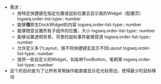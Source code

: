 - 需求：
	- 按特定快捷键在指定位置或鼠标位置去显示我的Widget（配置页）
	  logseq.order-list-type:: number
	- 能够**借**原生DockWidget的内容
	  logseq.order-list-type:: number
	- 能够随意设置所有子组件的位置，大小
	  logseq.order-list-type:: number
	- 能够设置透明背景，背景的鼠标事件能够穿透
	  logseq.order-list-type:: number
	- 允许定义多个Layout，按不同快捷键去显示不同Layout
	  logseq.order-list-type:: number
	- 提供一些自定义的Widget，如各种ToolButton，笔刷等
	  logseq.order-list-type:: number
- 这个的目的是为了让所有常用操作能直接显示在光标旁边，使得最少的鼠标移动